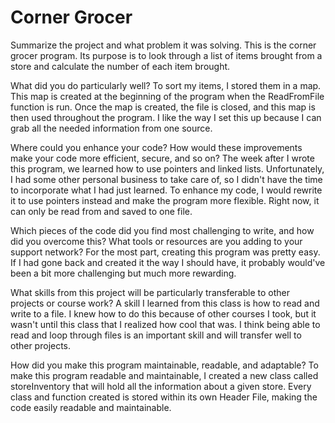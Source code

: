 # Corner Grocer
Summarize the project and what problem it was solving.
  This is the corner grocer program. Its purpose is to look through a list of items brought from a store and calculate the number of each item brought.
  
What did you do particularly well?
  To sort my items, I stored them in a map. This map is created at the beginning of the program when the ReadFromFile function is run. Once the map is created, the file is closed, and this map is then used throughout the program.
  I like the way I set this up because I can grab all the needed information from one source.
  
Where could you enhance your code? How would these improvements make your code more efficient, secure, and so on?
  The week after I wrote this program, we learned how to use pointers and linked lists. Unfortunately, I had some other personal business to take care of, so I didn't have the time to incorporate what I had just learned.
  To enhance my code, I would rewrite it to use pointers instead and make the program more flexible. Right now, it can only be read from and saved to one file.
  
Which pieces of the code did you find most challenging to write, and how did you overcome this? What tools or resources are you adding to your support network?
  For the most part, creating this program was pretty easy. If I had gone back and created it the way I should have, it probably would've been a bit more challenging but much more rewarding.
  
What skills from this project will be particularly transferable to other projects or course work?
  A skill I learned from this class is how to read and write to a file. I knew how to do this because of other courses I took, but it wasn't until this class that I realized how cool that was. I think being able to read and loop through files is an important skill and will transfer well to other projects. 
  
How did you make this program maintainable, readable, and adaptable?
  To make this program readable and maintainable, I created a new class called storeInventory that will hold all the information about a given store. Every class and function created is stored within its own Header File, making the code easily readable and maintainable.
